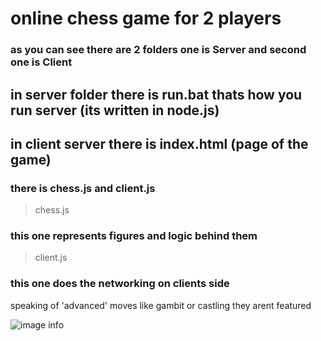 # online chess game for 2 players 

### as you can see there are 2 folders one is Server and second one is Client

## in server folder there is run.bat thats how you run server (its written in node.js)

## in client server there is index.html (page of the game) 

### there is chess.js and client.js 
>chess.js 
### this one represents figures and logic behind them 
>client.js 
### this one does the networking on clients side 


speaking of 'advanced' moves like gambit or castling they arent featured


![image info](https://i.ibb.co/m5vHyWG/image.png)
